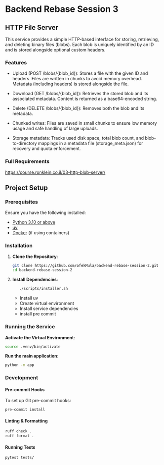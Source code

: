 # Backend Rebase Session 3

## HTTP File Server
This service provides a simple HTTP-based interface for storing, retrieving, and deleting binary files (blobs). Each blob is uniquely identified by an ID and is stored alongside optional custom headers.

### Features
- Upload (POST /blobs/{blob_id}): Stores a file with the given ID and headers. Files are written in chunks to avoid memory overhead. Metadata (including headers) is stored alongside the file.

- Download (GET /blobs/{blob_id}): Retrieves the stored blob and its associated metadata. Content is returned as a base64-encoded string.

- Delete (DELETE /blobs/{blob_id}): Removes both the blob and its metadata.

- Chunked writes: Files are saved in small chunks to ensure low memory usage and safe handling of large uploads.

- Storage metadata: Tracks used disk space, total blob count, and blob-to-directory mappings in a metadata file (storage_meta.json) for recovery and quota enforcement.

### Full Requirements
https://course.ronklein.co.il/03-http-blob-server/

## Project Setup

### Prerequisites

Ensure you have the following installed:
- [Python 3.10 or above](https://www.python.org/downloads/)
- [uv](https://github.com/astral-sh/uv)
- [Docker](https://docs.docker.com/get-docker/) (if using containers)

### Installation

1. **Clone the Repository**:
   ```sh
   git clone https://github.com/ofekMula/backend-rebase-session-2.git
   cd backend-rebase-session-2
   ```

2. **Install Dependencies**:
   ```sh
      ./scripts/installer.sh
   ```
   - Install uv
   - Create virtual environment
   - Install service dependencies
   - install pre commit


### Running the Service

**Activate the Virtual Environment**:
   ```sh
   source .venv/bin/activate
   ```

**Run the main application**:
```sh
python -m app
```

### Development

#### Pre-commit Hooks
To set up Git pre-commit hooks:
```sh
pre-commit install
```

#### Linting & Formatting
```sh
ruff check .
ruff format .
```

#### Running Tests
```sh
pytest tests/
```

